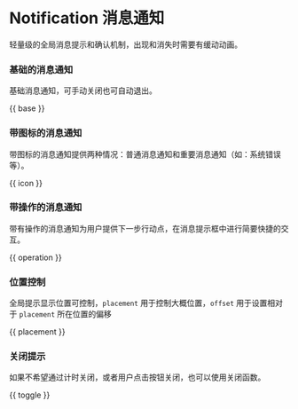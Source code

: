 # Notification 消息通知

轻量级的全局消息提示和确认机制，出现和消失时需要有缓动动画。

### 基础的消息通知

基础消息通知，可手动关闭也可自动退出。

{{ base }}

### 带图标的消息通知

带图标的消息通知提供两种情况：普通消息通知和重要消息通知（如：系统错误等）。

{{ icon }}

### 带操作的消息通知

带有操作的消息通知为用户提供下一步行动点，在消息提示框中进行简要快捷的交互。

{{ operation }}

### 位置控制

全局提示显示位置可控制，`placement` 用于控制大概位置，`offset` 用于设置相对于 `placement` 所在位置的偏移

{{ placement }}

### 关闭提示

如果不希望通过计时关闭，或者用户点击按钮关闭，也可以使用关闭函数。

{{ toggle }}
